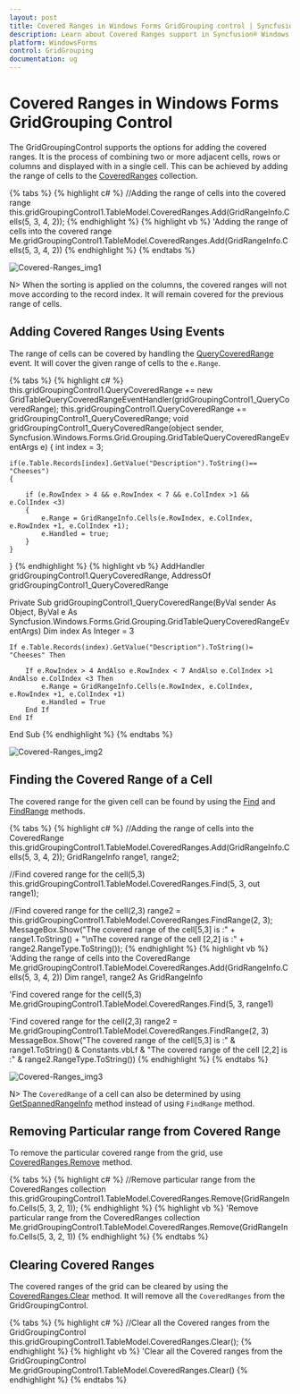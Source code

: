 ```yaml
---
layout: post
title: Covered Ranges in Windows Forms GridGrouping control | Syncfusion
description: Learn about Covered Ranges support in Syncfusion® Windows Forms GridGrouping control, its elements and more details.
platform: WindowsForms
control: GridGrouping
documentation: ug
---
```


# Covered Ranges in Windows Forms GridGrouping Control
The GridGroupingControl supports the options for adding the covered ranges. It is the process of combining two or more adjacent cells, rows or columns and displayed with in a single cell. This can be achieved by adding the range of cells to the [CoveredRanges](https://help.syncfusion.com/cr/windowsforms/Syncfusion.Windows.Forms.Grid.GridModel.html#Syncfusion_Windows_Forms_Grid_GridModel_CoveredRanges) collection.

{% tabs %}
{% highlight c# %}
//Adding the range of cells into the covered range
this.gridGroupingControl1.TableModel.CoveredRanges.Add(GridRangeInfo.Cells(5, 3, 4, 2));
{% endhighlight %}
{% highlight vb %}
'Adding the range of cells into the covered range
Me.gridGroupingControl1.TableModel.CoveredRanges.Add(GridRangeInfo.Cells(5, 3, 4, 2))
{% endhighlight %}
{% endtabs %}

![Covered-Ranges_img1](Covered-Ranges_images/Covered-Ranges_img1.png)

N> When the sorting is applied on the columns, the covered ranges will not move according to the record index. It will remain covered for the previous range of cells.

## Adding Covered Ranges Using Events
The range of cells can be covered by handling the [QueryCoveredRange](https://help.syncfusion.com/cr/windowsforms/Syncfusion.Windows.Forms.Grid.GridModel.html) event.  It will cover the given range of cells to the `e.Range`.

{% tabs %}
{% highlight c# %}
this.gridGroupingControl1.QueryCoveredRange += new GridTableQueryCoveredRangeEventHandler(gridGroupingControl1_QueryCoveredRange);
this.gridGroupingControl1.QueryCoveredRange += gridGroupingControl1_QueryCoveredRange;
void gridGroupingControl1_QueryCoveredRange(object sender, Syncfusion.Windows.Forms.Grid.Grouping.GridTableQueryCoveredRangeEventArgs e)
{
    int index = 3;   
    
    if(e.Table.Records[index].GetValue("Description").ToString()== "Cheeses")
    {
    
        if (e.RowIndex > 4 && e.RowIndex < 7 && e.ColIndex >1 && e.ColIndex <3)
        {
            e.Range = GridRangeInfo.Cells(e.RowIndex, e.ColIndex, e.RowIndex +1, e.ColIndex +1);
            e.Handled = true;
        }
    }
}
{% endhighlight %}
{% highlight vb %}
AddHandler gridGroupingControl1.QueryCoveredRange, AddressOf gridGroupingControl1_QueryCoveredRange

Private Sub gridGroupingControl1_QueryCoveredRange(ByVal sender As Object, ByVal e As Syncfusion.Windows.Forms.Grid.Grouping.GridTableQueryCoveredRangeEventArgs)
    Dim index As Integer = 3

    If e.Table.Records(index).GetValue("Description").ToString()= "Cheeses" Then

        If e.RowIndex > 4 AndAlso e.RowIndex < 7 AndAlso e.ColIndex >1 AndAlso e.ColIndex <3 Then
            e.Range = GridRangeInfo.Cells(e.RowIndex, e.ColIndex, e.RowIndex +1, e.ColIndex +1)
            e.Handled = True
        End If
    End If
End Sub
{% endhighlight %}
{% endtabs %}

![Covered-Ranges_img2](Covered-Ranges_images/Covered-Ranges_img2.png)

## Finding the Covered Range of a Cell
The covered range for the given cell can be found by using the [Find](https://help.syncfusion.com/cr/windowsforms/Syncfusion.Windows.Forms.Grid.GridModelCoveredRanges.html#Syncfusion_Windows_Forms_Grid_GridModelCoveredRanges_Find_System_Int32_System_Int32_Syncfusion_Windows_Forms_Grid_GridRangeInfo__) and [FindRange](https://help.syncfusion.com/cr/windowsforms/Syncfusion.Windows.Forms.Grid.GridModelCoveredRanges.html#Syncfusion_Windows_Forms_Grid_GridModelCoveredRanges_FindRange_System_Int32_System_Int32_) methods.

{% tabs %}
{% highlight c# %}
//Adding the range of cells into the CoveredRange
this.gridGroupingControl1.TableModel.CoveredRanges.Add(GridRangeInfo.Cells(5, 3, 4, 2));
GridRangeInfo range1, range2;

//Find covered range for the cell(5,3)
this.gridGroupingControl1.TableModel.CoveredRanges.Find(5, 3, out range1);

//Find covered range for the cell(2,3)
range2 = this.gridGroupingControl1.TableModel.CoveredRanges.FindRange(2, 3);
MessageBox.Show("The covered range of the cell[5,3] is :" + range1.ToString()
    + "\nThe covered range of the cell [2,2] is :" + range2.RangeType.ToString());
{% endhighlight %}
{% highlight vb %}
'Adding the range of cells into the CoveredRange
Me.gridGroupingControl1.TableModel.CoveredRanges.Add(GridRangeInfo.Cells(5, 3, 4, 2))
Dim range1, range2 As GridRangeInfo

'Find covered range for the cell(5,3)
Me.gridGroupingControl1.TableModel.CoveredRanges.Find(5, 3, range1)

'Find covered range for the cell(2,3)
range2 = Me.gridGroupingControl1.TableModel.CoveredRanges.FindRange(2, 3)
MessageBox.Show("The covered range of the cell[5,3] is :" & range1.ToString() & Constants.vbLf & "The covered range of the cell [2,2] is :" & range2.RangeType.ToString())
{% endhighlight %}
{% endtabs %}

![Covered-Ranges_img3](Covered-Ranges_images/Covered-Ranges_img3.png)

N> The `CoveredRange` of a cell can also be determined by using [GetSpannedRangeInfo](https://help.syncfusion.com/cr/windowsforms/Syncfusion.Windows.Forms.Grid.GridModel.html#Syncfusion_Windows_Forms_Grid_GridModel_GetSpannedRangeInfo_System_Int32_System_Int32_Syncfusion_Windows_Forms_Grid_GridRangeInfo__) method instead of using `FindRange` method. 

## Removing Particular range from Covered Range
To remove the particular covered range from the grid, use [CoveredRanges.Remove](https://help.syncfusion.com/cr/windowsforms/Syncfusion.Windows.Forms.Grid.GridModelCoveredRanges.html#Syncfusion_Windows_Forms_Grid_GridModelCoveredRanges_Remove_Syncfusion_Windows_Forms_Grid_GridRangeInfo_) method.

{% tabs %}
{% highlight c# %}
//Remove particular range from the CoveredRanges collection 
this.gridGroupingControl1.TableModel.CoveredRanges.Remove(GridRangeInfo.Cells(5, 3, 2, 1));
{% endhighlight %}
{% highlight vb %}
'Remove particular range from the CoveredRanges collection 
Me.gridGroupingControl1.TableModel.CoveredRanges.Remove(GridRangeInfo.Cells(5, 3, 2, 1))
{% endhighlight %}
{% endtabs %}

## Clearing Covered Ranges 
The covered ranges of the grid can be cleared by using the [CoveredRanges.Clear](https://help.syncfusion.com/cr/windowsforms/Syncfusion.Windows.Forms.Grid.GridModelCoveredRanges.html#Syncfusion_Windows_Forms_Grid_GridModelCoveredRanges_Clear) method. It will remove all the `CoveredRanges` from the GridGroupingControl.

{% tabs %}
{% highlight c# %}
//Clear all the Covered ranges from the GridGroupingControl
this.gridGroupingControl1.TableModel.CoveredRanges.Clear();
{% endhighlight %}
{% highlight vb %}
'Clear all the Covered ranges from the GridGroupingControl
Me.gridGroupingControl1.TableModel.CoveredRanges.Clear()
{% endhighlight %}
{% endtabs %}
